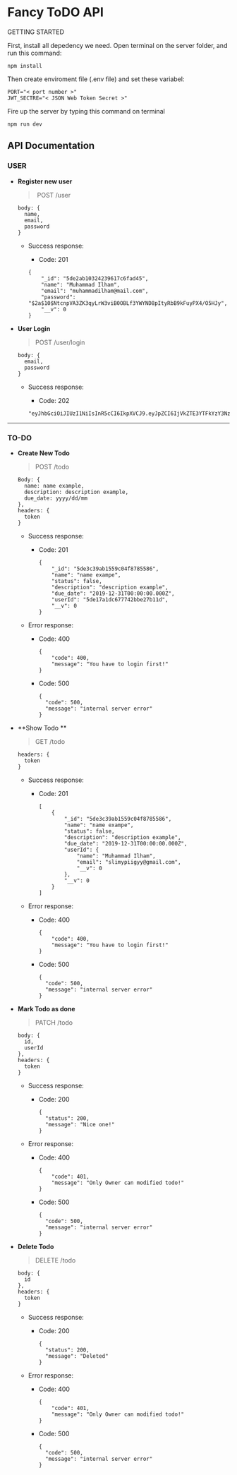 # Fancy ToDO API

GETTING STARTED

First, install all depedency we need. Open terminal on the server folder, and run this command:

```
npm install
```

Then create enviroment file (.env file) and set these variabel:

```
PORT="< port number >"
JWT_SECTRE="< JSON Web Token Secret >"
```

Fire up the server by typing this command on terminal

```
npm run dev
```



## API Documentation

### USER

* **Register new user**

  > ​	POST  /user

  ```
  body: {
  	name,
  	email,
  	password
  }
  ```

  * Success response:

    * Code: 201

    ```
    {
        "_id": "5de2ab10324239617c6fad45",
        "name": "Muhammad Ilham",
        "email": "muhammadilham@mail.com",
        "password": "$2a$10$NtcnpVA3ZK3qyLrW3viB0OBLf3YWYND8pItyRbB9kFuyPX4/O5HJy",
        "__v": 0
    }
    ```

* **User Login**

  > POST /user/login

  ```
  body: {
  	email, 
  	password
  }
  ```

  * Success response: 

    * Code: 202

    ```
    "eyJhbGciOiJIUzI1NiIsInR5cCI6IkpXVCJ9.eyJpZCI6IjVkZTE3YTFkYzY3Nzc0MmJiZTI3YjExZCIsIm5hbWUiOiJNdWhhbW1hZCBJbGhhbSIsImlhdCI6MTU3NTEzNjMzN30.JaFSEFYDwX7i1X1oPihlkTqn0wSkOhayeQYsMJflJBA"
    ```





---

### TO-DO

* **Create New Todo**

  > POST /todo

  ```
  Body: {
  	name: name example,
  	description: description example,
  	due_date: yyyy/dd/mm
  },
  headers: {
  	token
  }
  ```

  * Success response: 

    * Code: 201

      ```
      {
          "_id": "5de3c39ab1559c04f8785586",
          "name": "name exampe",
          "status": false,
          "description": "description example",
          "due_date": "2019-12-31T00:00:00.000Z",
          "userId": "5de17a1dc677742bbe27b11d",
          "__v": 0
      }
      ```

      

  * Error response:

    * Code: 400

      ```
      {
          "code": 400,
          "message": "You have to login first!"
      }
      ```

    * Code: 500

      ```
      {
      	"code": 500,
      	"message": "internal server error"
      }
      ```

* **Show Todo **

  > GET /todo

  ```
  headers: {
  	token
  }
  ```

  * Success response: 

    * Code: 201

      ```
      [
          {
              "_id": "5de3c39ab1559c04f8785586",
              "name": "name exampe",
              "status": false,
              "description": "description example",
              "due_date": "2019-12-31T00:00:00.000Z",
              "userId": {
                  "name": "Muhammad Ilham",
                  "email": "slimypiigyy@gmail.com",
                  "__v": 0
              },
              "__v": 0
          }
      ]
      ```

  * Error response:

    * Code: 400

      ```
      {
          "code": 400,
          "message": "You have to login first!"
      }
      ```

    * Code: 500

      ```
      {
      	"code": 500,
      	"message": "internal server error"
      }
      ```

* **Mark Todo as done**

  > PATCH /todo

  ```
  body: {
  	id,
  	userId
  },
  headers: {
  	token
  }
  ```

  * Success response:

    * Code: 200

      ```
      {
      	"status": 200,
      	"message": "Nice one!"
      }
      ```

  * Error response:

    * Code: 400

      ```
      {
          "code": 401,
          "message": "Only Owner can modified todo!"
      }
      ```

    * Code: 500

      ```
      {
      	"code": 500,
      	"message": "internal server error"
      }
      ```

* **Delete Todo**

  > DELETE /todo

  ```
  body: {
  	id
  },
  headers: {
  	token
  }
  ```

  * Success response:

    * Code: 200

      ```
      {
      	"status": 200,
      	"message": "Deleted"
      }
      ```

  * Error response:

    * Code: 400

      ```
      {
          "code": 401,
          "message": "Only Owner can modified todo!"
      }
      ```

    * Code: 500

      ```
      {
      	"code": 500,
      	"message": "internal server error"
      }
      ```

  
